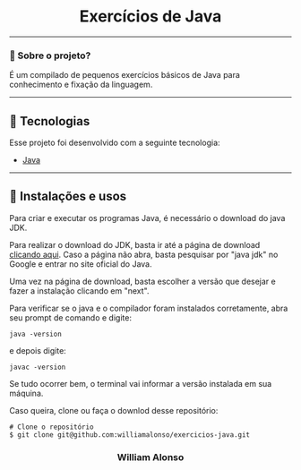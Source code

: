 <h1 align="center">
    Exercícios de Java
</h1>

---

</div>



### 🤔 Sobre o projeto?

É um compilado de pequenos exercícios básicos de Java para conhecimento e fixação da linguagem.

---

## 🚀 Tecnologias

Esse projeto foi desenvolvido com a seguinte tecnologia:

- [Java](https://www.java.com/pt-BR/)

---


## 🙅 Instalações e usos

Para criar e executar os programas Java, é necessário o download do java JDK.

Para realizar o download do JDK, basta ir até a página de download [clicando aqui](https://www.oracle.com/java/technologies/downloads/).
Caso a página não abra, basta pesquisar por "java jdk" no Google e entrar no site oficial do Java.

Uma vez na página de download, basta escolher a versão que desejar e fazer a instalação clicando em "next".

Para verificar se o java e o compilador foram instalados corretamente, abra seu prompt de comando e digite:

```
java -version
```
e depois digite:

```
javac -version
```

Se tudo ocorrer bem, o terminal vai informar a versão instalada em sua máquina.

Caso queira, clone ou faça o downlod desse repositório:

```
# Clone o repositório
$ git clone git@github.com:williamalonso/exercicios-java.git
```

<h3 align="center">William Alonso</h3>
